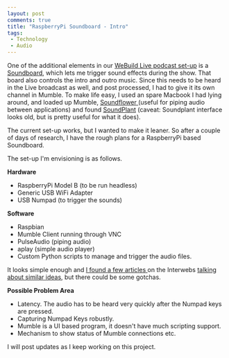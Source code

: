 ```yaml
---
layout: post
comments: true
title: "RaspberryPi Soundboard - Intro"
tags:
 - Technology
 - Audio
---
```


One of the additional elements in our [WeBuild Live podcast set-up][0] is a [Soundboard][1], which lets me trigger sound effects during the show. That board also controls the intro and outro music. Since this needs to be heard in the Live broadcast as well, and post processed, I had to give it its own channel in Mumble. To make life easy, I used an spare Macbook I had lying around, and loaded up Mumble, [Soundflower ][2](useful for piping audio between applications) and found [SoundPlant][3] (caveat: Soundplant interface looks old, but is pretty useful for what it does).

The current set-up works, but I wanted to make it leaner. So after a couple of days of research, I have the rough plans for a RaspberryPi based Soundboard.

The set-up I'm envisioning is as follows.

**Hardware**

* RaspberryPi Model B (to be run headless)
* Generic USB WiFi Adapter
* USB Numpad (to trigger the sounds)

**Software**

* Raspbian
* Mumble Client running through VNC
* PulseAudio (piping audio)
* aplay (simple audio player)
* Custom Python scripts to manage and trigger the audio files.

It looks simple enough and [I found a few articles ][4]on the Interwebs [talking about similar ideas][5], but there could be some gotchas.

**Possible Problem Area**

* Latency. The audio has to be heard very quickly after the Numpad keys are pressed.
* Capturing Numpad Keys robustly.
* Mumble is a UI based program, it doesn't have much scripting support.
* Mechanism to show status of Mumble connections etc.

I will post updates as I keep working on this project.


[0]: streaming-audio/
[1]: http://en.wikipedia.org/wiki/Soundboard_(computer_program)
[2]: http://cycling74.com/soundflower-landing-page/
[3]: http://soundplant.org/
[4]: http://de.mcbf.net/david/guide-for-music-in-mumble-using-a-linux-server/
[5]: http://log.or.cz/?p=303
